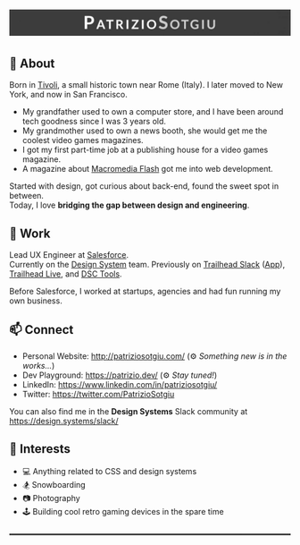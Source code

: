 # [![Header for Patrizio Sotgiu](assets/images/header-patrizio-sotgiu.jpg)](http://patriziosotgiu.com/)

## 📓 About

Born in [Tivoli](https://en.wikipedia.org/wiki/Tivoli,_Lazio), a small historic town near Rome (Italy). I later moved to New York, and now in San Francisco.

- My grandfather used to own a computer store, and I have been around tech goodness since I was 3 years old.
- My grandmother used to own a news booth, she would get me the coolest video games magazines.
- I got my first part-time job at a publishing house for a video games magazine.
- A magazine about [Macromedia Flash](https://en.wikipedia.org/wiki/Adobe_Flash) got me into web development.

Started with design, got curious about back-end, found the sweet spot in between.  
Today, I love **bridging the gap between design and engineering**.

## 💼 Work

Lead UX Engineer at [Salesforce](https://www.salesforce.com/).  
Currently on the [Design System](https://www.lightningdesignsystem.com/) team. Previously on [Trailhead Slack](https://trailhead.salesforce.com/en/slack) ([App](https://salesforce-internal.slack.com/apps/A02CBL2KKDE-trailhead)), [Trailhead Live](https://trailhead.salesforce.com/live), and [DSC Tools](https://developer.salesforce.com).

Before Salesforce, I worked at startups, agencies and had fun running my own business.

## 📫 Connect

- Personal Website: <http://patriziosotgiu.com/> (⚙️ _Something new is in the works..._)
- Dev Playground: <https://patrizio.dev/> (⚙️ _Stay tuned!_)
- LinkedIn: <https://www.linkedin.com/in/patriziosotgiu/>
- Twitter: <https://twitter.com/PatrizioSotgiu>

You can also find me in the **Design Systems** Slack community at <https://design.systems/slack/>

## 🌟 Interests

- 💻 Anything related to CSS and design systems
- 🏂 Snowboarding
- 📷 Photography
- 🕹️ Building cool retro gaming devices in the spare time

![Footer divider](assets/images/footer-divider.jpg)
